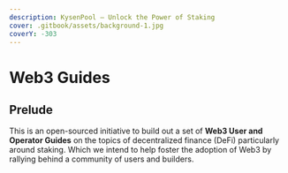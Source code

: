 ```yaml
---
description: KysenPool — Unlock the Power of Staking
cover: .gitbook/assets/background-1.jpg
coverY: -303
---
```


# Web3 Guides

## Prelude

This is an open-sourced initiative to build out a set of **Web3 User and Operator Guides** on the topics of decentralized finance (DeFi) particularly around staking.  Which we intend to help foster the adoption of Web3 by rallying behind a community of users and builders.
